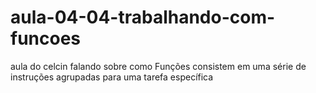 # aula-04-04-trabalhando-com-funcoes
 aula do celcin falando sobre como Funções consistem em uma série de instruções agrupadas para uma tarefa específica
